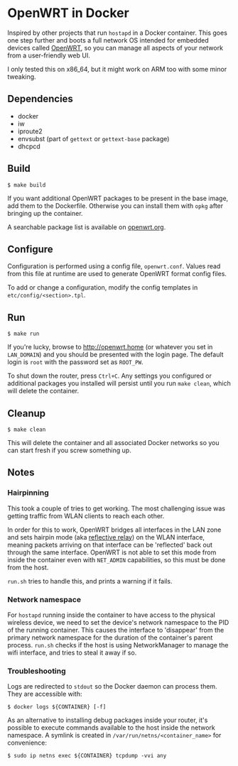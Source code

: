 # OpenWRT in Docker

Inspired by other projects that run `hostapd` in a Docker container. This goes one step further and boots a full network OS intended for embedded devices called [OpenWRT](https://openwrt.org/), so you can manage all aspects of your network from a user-friendly web UI.

I only tested this on x86_64, but it might work on ARM too with some minor tweaking.


## Dependencies

* docker
* iw
* iproute2
* envsubst (part of `gettext` or `gettext-base` package)
* dhcpcd

## Build
```
$ make build
```
If you want additional OpenWRT packages to be present in the base image, add them to the Dockerfile. Otherwise you can install them with `opkg` after bringing up the container.

A searchable package list is available on [openwrt.org](https://openwrt.org/packages/table/start).

## Configure

Configuration is performed using a config file, `openwrt.conf`. Values read from this file at runtime are used to generate OpenWRT format config files.

To add or change a configuration, modify the config templates in `etc/config/<section>.tpl`.

## Run
```
$ make run
```

If you're lucky, browse to http://openwrt.home (or whatever you set in `LAN_DOMAIN`) and you should be presented with the login page. The default login is `root` with the password set as `ROOT_PW`.

To shut down the router, press `Ctrl+C`. Any settings you configured or additional packages you installed will persist until you run `make clean`, which will delete the container.

## Cleanup
```
$ make clean
```
This will delete the container and all associated Docker networks so you can start fresh if you screw something up.

## Notes

### Hairpinning

This took a couple of tries to get working. The most challenging issue was getting traffic from WLAN clients to reach each other.

In order for this to work, OpenWRT bridges all interfaces in the LAN zone and sets hairpin mode (aka [reflective relay](https://lwn.net/Articles/347344/)) on the WLAN interface, meaning packets arriving on that interface can be 'reflected' back out through the same interface.
OpenWRT is not able to set this mode from inside the container even with `NET_ADMIN` capabilities, so this must be done from the host. 

`run.sh` tries to handle this, and prints a warning if it fails.

### Network namespace

For `hostapd` running inside the container to have access to the physical wireless device, we need to set the device's network namespace to the PID of the running container. This causes the interface to 'disappear' from the primary network namespace for the duration of the container's parent process. `run.sh` checks if the host is using NetworkManager to manage the wifi interface, and tries to steal it away if so.

### Troubleshooting

Logs are redirected to `stdout` so the Docker daemon can process them. They are accessible with:
```
$ docker logs ${CONTAINER} [-f]
```

As an alternative to installing debug packages inside your router, it's possible to execute commands available to the host inside the network namespace. A symlink is created in `/var/run/netns/<container_name>` for convenience:

```
$ sudo ip netns exec ${CONTAINER} tcpdump -vvi any 
```
